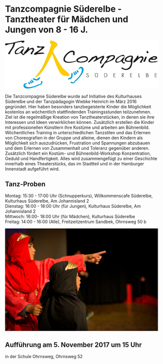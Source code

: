 # Tanzcompagnie Süderelbe - Tanztheater für Mädchen und Jungen von 8 - 16 J. 

![](/img/Logo_Tanz_Compagnie_Final.jpg)

Die Tanzcompagnie Süderelbe wurde auf Initiative des Kulturhauses Süderelbe und der Tanzpädagogin Wiebke Heinrich 
im März 2016 gegründet. Hier haben besonders tanzbegeisterte Kinder die Möglichkeit kostenlos an wöchentlich stattfindenden 
Trainingsstunden teilzunehmen. Ziel ist die regelmäßige Kreation von Tanztheaterstücken, in denen sie ihre Interessen 
und Ideen verwirklichen können. Zusätzlich erstellen die Kinder mit professionellen Künstlern ihre Kostüme und arbeiten 
am Bühnenbild. Wöchentliches Training in unterschiedlichen Tanzstilen und das Erlernen von Choreografien in der Gruppe
und alleine, dienen den Kindern als Möglichkeit sich auszudrücken, Frustration und Spannungen abzubauen und dem Erlernen
von Zusammenhalt und Toleranz gegenüber anderen. Zusätzlich fördert ein Kostüm- und Bühnenbild-Workshop Konzentration, 
Geduld und Handfertigkeit. Alles wird zusammengefügt zu einer Geschichte innerhalb eines Theaterstücks,
das im Stadtteil und in der Hamburger Innenstadt aufgeführt wird.

## Tanz-Proben
Montag: 15:30 - 17:00 Uhr (Schnupperkurs), Willkommenscafe Süderelbe, Kulturhaus Süderelbe, Am Johannisland 2    
Dienstag: 16:00 - 18:00 Uhr (für Jungen), Kulturhaus Süderelbe, Am Johannisland 2    
Mittwoch: 16:00- 18:00 Uhr (für Mädchen), Kulturhaus Süderelbe  
Freitag: 14:00 - 16:00 (Alle), Freitzeitzentrum Sandbek, Ohrnsweg 50 b   

![](/img/_DSC5227.jpg)

## Aufführung am 5. November 2017 um 15 Uhr 
in der Schule Ohrnsweg, Ohrnsweg  52


